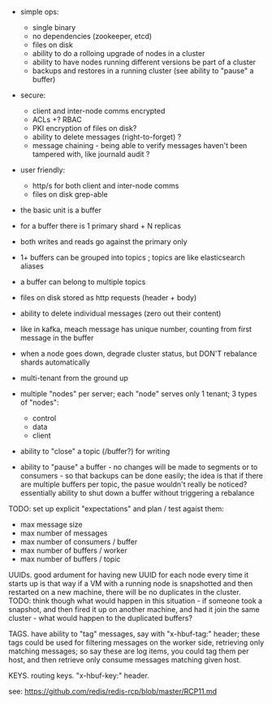 - simple ops:
    - single binary
    - no dependencies (zookeeper, etcd)
    - files on disk
    - ability to do a rolloing upgrade of nodes in a cluster
    - ability to have nodes running different versions be part of a cluster
    - backups and restores in a running cluster (see ability to "pause" a buffer)
- secure:
    - client and inter-node comms encrypted
    - ACLs +? RBAC
    - PKI encryption of files on disk?
    - ability to delete messages (right-to-forget) ?
    - message chaining - being able to verify messages haven't been tampered with, like journald audit ?
- user friendly:
    - http/s for both client and inter-node comms
    - files on disk grep-able

- the basic unit is a buffer
- for a buffer there is 1 primary shard + N replicas
- both writes and reads go against the primary only
- 1+ buffers can be grouped into topics ; topics are like elasticsearch aliases
- a buffer can belong to multiple topics
- files on disk stored as http requests (header + body)
- ability to delete individual messages (zero out their content)
- like in kafka, meach message has unique number, counting from first message in the buffer
- when a node goes down, degrade cluster status, but DON'T rebalance shards automatically

- multi-tenant from the ground up
- multiple "nodes" per server; each "node" serves only 1 tenant; 3 types of "nodes":
    - control
    - data
    - client

- ability to "close" a topic (/buffer?) for writing
- ability to "pause" a buffer - no changes will be made to segments or to consumers - so that backups can be done easily; the idea is that if there are multiple buffers per topic, the pasue wouldn't really be noticed? essentially ability to shut down a buffer without triggering a rebalance

TODO: set up explicit "expectations" and plan / test agaist them:
- max message size
- max number of messages
- max number of consumers / buffer
- max number of buffers / worker
- max number of buffers / topic

UUIDs. good ardument for having new UUID for each node every time it starts up is that way if a VM with a running node is snapshotted and then restarted on a new machine, there will be no duplicates in the cluster. TODO: think though what would happen in this situation - if someone took a snapshot, and then fired it up on another machine, and had it join the same cluster - what would happen to the duplicated buffers?

TAGS. have ability to "tag" messages, say with "x-hbuf-tag:" header; these tags could be used for filtering messages on the worker side, retrieving only matching messages; so say these are log items, you could tag them per host, and then retrieve only consume messages matching given host.

KEYS. routing keys. "x-hbuf-key:" header.





see: https://github.com/redis/redis-rcp/blob/master/RCP11.md
